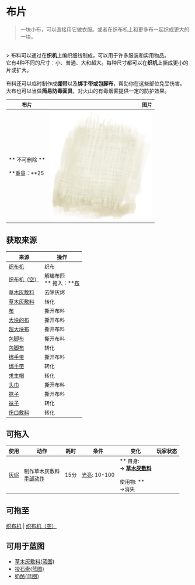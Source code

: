 # 布片  
> 一块小布，可以直接用它做衣服。或者在织布机上和更多布一起织成更大的一块。  
<br>  
> 布料可以通过在<b>织机</b>上编织细线制成，可以用于许多服装和实用物品。<br>它有4种不同的尺寸：小、普通、大和超大。每种尺寸都可以在<b>织机</b>上撕成更小的片或扩大。<br><br>布料还可以临时制作成<b>绷带</b>以及<b>绑手带或包脚布</b>，帮助你在这些部位免受伤害。<br>大布也可以当做<b>简易防毒面具</b>，对火山的有毒烟雾提供一定的防护效果。<br>  
  
  布片  |   图片   
 ----  |  ----:   
 ** 不可删除 **<br><br>**重量：**25  |  <img decoding="async" src="Sprite/ClothSmall.png" href="a.md" style="max-width:300px;max-height:300px;">   
  
## 获取来源  
来源  |  操作  
----  |  ----  
[织布机](Loom.md)  |  织布  
[织布机（空）](LoomEmpty.md)  |  解编布匹<br>** 拖入：**[布](Cloth.md)  
[草木灰敷料](AshDressing.md)  |  去除灰烬  
[草木灰敷料](AshDressing.md)  |  转化  
[布](Cloth.md)  |  撕开布料  
[大块的布](ClothLarge.md)  |  撕开布料  
[超大块布](ClothVeryLarge.md)  |  撕开布料  
[包脚布](FootWrappings.md)  |  撕开布料  
[包脚布](FootWrappings.md)  |  转化  
[绑手带](HandWrappings.md)  |  撕开布料  
[绑手带](HandWrappings.md)  |  转化  
[求生帽](HatSurvival.md)  |  转化  
[头巾](HeadWrappings.md)  |  撕开布料  
[袜子](Socks.md)  |  撕开布料  
[袜子](Socks.md)  |  转化  
[伤口敷料](WoundDressing.md)  |  转化  
## 可拖入  
使用  |  动作  |  耗时  |  条件  |  变化  |  玩家状态  
----  |  ----  |  ----  |  ----  |  ----  |  ----  
[灰烬](Ash.md)  |  制作草木灰敷料<br>[手部动作](HandAction.md)  |  15分  |  [光亮](Light.md): 10-100  |  ** 自身: **<br>→ [草木灰敷料](AshDressing.md)<br><br>** 使用物: **<br>→消失  |    
## 可拖至  
[织布机](Loom.md) | [织布机（空）](LoomEmpty.md)  
## 可用于蓝图  
- [草木灰敷料(蓝图)](Bp_AshDressing.md)  
- [投石索(蓝图)](Bp_Sling.md)  
- [奶酪(蓝图)](Bp_Cheese.md)  
  
  


<script>document.title="布片 - 卡牌生存百科 Card Survival Wiki";</script>